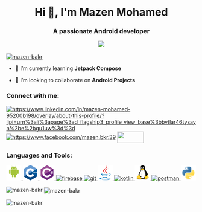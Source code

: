 <h1 align="center">Hi 👋, I'm Mazen Mohamed</h1>
<h3 align="center">A passionate Android developer</h3>

<div id="header" align="center">
  <img src="https://user-images.githubusercontent.com/63050133/156676671-d5b2e362-97d4-4404-9447-dd71ddfea82f.gif" width="300"/>  
</div>


<p align="left"> <a href="https://github.com/ryo-ma/github-profile-trophy"><img src="https://github-profile-trophy.vercel.app/?username=mazen-bakr" alt="mazen-bakr" /></a> </p>

- 🌱 I’m currently learning **Jetpack Compose**

- 👯 I’m looking to collaborate on **Android Projects**




<h3 align="left">Connect with me:</h3>
<p align="left">
<a href="https://www.linkedin.com/in/mazen-mohamed-95200b198?lipi=urn%3Ali%3Apage%3Ad_flagship3_profile_view_base_contact_details%3BKzPrSCDUTeeDbJpyI4%2BTVw%3D%3D" target="blank"><img align="center" src="https://raw.githubusercontent.com/rahuldkjain/github-profile-readme-generator/master/src/images/icons/Social/linked-in-alt.svg" alt="https://www.linkedin.com/in/mazen-mohamed-95200b198/overlay/about-this-profile/?lipi=urn%3ali%3apage%3ad_flagship3_profile_view_base%3bbvtlar46tysayn%2be%2bgu1uw%3d%3d" height="30" width="40" /></a>
<a href="https://www.facebook.com/mazen.bkr.39/" target="blank"><img align="center" src="https://raw.githubusercontent.com/rahuldkjain/github-profile-readme-generator/master/src/images/icons/Social/facebook.svg" alt="https://www.facebook.com/mazen.bkr.39" height="30" width="40" /></a>
<a href="https://g.dev/Mazen_Mohamed" target="blank"><img align="center" src="https://img.shields.io/badge/-Google%20Developer-0F9D58?style=flat&logo=Google&logoColor=white&color=0F9D58" height="30" width="70" /></a>


<h3 align="left">Languages and Tools:</h3>
<p align="left"> <a href="https://developer.android.com" target="_blank" rel="noreferrer"> <img src="https://raw.githubusercontent.com/devicons/devicon/master/icons/android/android-original-wordmark.svg" alt="android" width="40" height="40"/> </a> <a href="https://www.w3schools.com/cpp/" target="_blank" rel="noreferrer"> <img src="https://raw.githubusercontent.com/devicons/devicon/master/icons/cplusplus/cplusplus-original.svg" alt="cplusplus" width="40" height="40"/> </a> <a href="https://www.w3schools.com/cs/" target="_blank" rel="noreferrer"> <img src="https://raw.githubusercontent.com/devicons/devicon/master/icons/csharp/csharp-original.svg" alt="csharp" width="40" height="40"/> </a> <a href="https://firebase.google.com/" target="_blank" rel="noreferrer"> <img src="https://www.vectorlogo.zone/logos/firebase/firebase-icon.svg" alt="firebase" width="40" height="40"/> </a> <a href="https://git-scm.com/" target="_blank" rel="noreferrer"> <img src="https://www.vectorlogo.zone/logos/git-scm/git-scm-icon.svg" alt="git" width="40" height="40"/> </a> <a href="https://www.java.com" target="_blank" rel="noreferrer"> <img src="https://raw.githubusercontent.com/devicons/devicon/master/icons/java/java-original.svg" alt="java" width="40" height="40"/> </a> <a href="https://kotlinlang.org" target="_blank" rel="noreferrer"> <img src="https://www.vectorlogo.zone/logos/kotlinlang/kotlinlang-icon.svg" alt="kotlin" width="40" height="40"/> </a> <a href="https://www.linux.org/" target="_blank" rel="noreferrer"> <img src="https://raw.githubusercontent.com/devicons/devicon/master/icons/linux/linux-original.svg" alt="linux" width="40" height="40"/> </a> <a href="https://postman.com" target="_blank" rel="noreferrer"> <img src="https://www.vectorlogo.zone/logos/getpostman/getpostman-icon.svg" alt="postman" width="40" height="40"/> </a> <a href="https://www.python.org" target="_blank" rel="noreferrer"> <img src="https://raw.githubusercontent.com/devicons/devicon/master/icons/python/python-original.svg" alt="python" width="40" height="40"/> </a> </p>

<p><img align="left" src="https://github-readme-stats.vercel.app/api/top-langs?username=mazen-bakr&show_icons=true&locale=en&layout=compact" alt="mazen-bakr" /></p>

<p>&nbsp;<img align="center" src="https://github-readme-stats.vercel.app/api?username=mazen-bakr&show_icons=true&locale=en" alt="mazen-bakr" /></p>

<p><img align="center" src="https://github-readme-streak-stats.herokuapp.com/?user=mazen-bakr&" alt="mazen-bakr" /></p>

